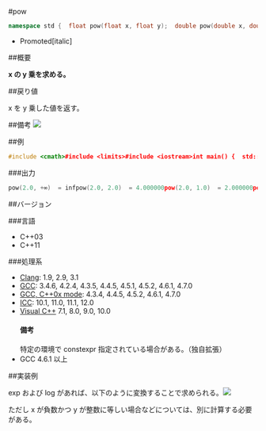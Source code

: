 #pow
```cpp
namespace std {  float pow(float x, float y);  double pow(double x, double y);  long double pow(long double x, long double y);  template<class Arithmetic1, class Arithmetic2>  Promoted pow(Arithmetic1 x, Arithmetic2 y);   // C++11  float pow(float x, int y);                    // C++03 only  double pow(double x, int y);                  // C++03 only  long double pow(long double x, int y);        // C++03 only}
```
* Promoted[italic]

##概要

<b>x の y 乗を求める。</b>


##戻り値

x を y 乗した値を返す。


##備考
![](https://github.com/cpprefjp/image/raw/master/reference/cmath/pow/pow.png)



##例

```cpp
#include <cmath>#include <limits>#include <iostream>int main() {  std::cout << std::fixed;  std::cout << "pow(2.0, +∞)  = " << std::pow(2.0, std::numeric_limits<double>::infinity()) << std::endl;  std::cout << "pow(2.0, 2.0)  = " << std::pow(2.0, 2.0) << std::endl;  std::cout << "pow(2.0, 1.0)  = " << std::pow(2.0, 1.0) << std::endl;  std::cout << "pow(2.0, 0.5)  = " << std::pow(2.0, 0.5) << std::endl;  std::cout << "pow(2.0, 0.0)  = " << std::pow(2.0, 0.0) << std::endl;  std::cout << "pow(2.0, -0.5) = " << std::pow(2.0, -0.5) << std::endl;  std::cout << "pow(2.0, -1.0) = " << std::pow(2.0, -1.0) << std::endl;  std::cout << "pow(2.0, -2.0) = " << std::pow(2.0, -2.0) << std::endl;  std::cout << "pow(2.0, -∞)  = " << std::pow(2.0, -std::numeric_limits<double>::infinity()) << std::endl;}
```

###出力

```cpp
pow(2.0, +∞)  = infpow(2.0, 2.0)  = 4.000000pow(2.0, 1.0)  = 2.000000pow(2.0, 0.5)  = 1.414214pow(2.0, 0.0)  = 1.000000pow(2.0, -0.5) = 0.707107pow(2.0, -1.0) = 0.500000pow(2.0, -2.0) = 0.250000pow(2.0, -∞)  = 0.000000
```

##バージョン


###言語


- C++03
- C++11



###処理系

- [Clang](/implementation#clang.md): 1.9, 2.9, 3.1
- [GCC](/implementation#gcc.md): 3.4.6, 4.2.4, 4.3.5, 4.4.5, 4.5.1, 4.5.2, 4.6.1, 4.7.0
- [GCC, C++0x mode](/implementation#gcc.md): 4.3.4, 4.4.5, 4.5.2, 4.6.1, 4.7.0
- [ICC](/implementation#icc.md): 10.1, 11.0, 11.1, 12.0
- [Visual C++](/implementation#visual_cpp.md) 7.1, 8.0, 9.0, 10.0<h4>備考</h4>
特定の環境で constexpr 指定されている場合がある。（独自拡張）
- GCC 4.6.1 以上



##実装例

exp および log があれば、以下のように変換することで求められる。![](https://raw.github.com/cpprefjp/image/master/reference/cmath/pow/pow_formula.png)

ただし x が負数かつ y が整数に等しい場合などについては、別に計算する必要がある。

